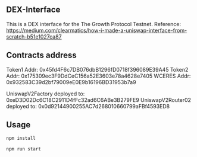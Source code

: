 ## DEX-Interface

This is a DEX interface for the The Growth Protocol Testnet.
Reference: https://medium.com/clearmatics/how-i-made-a-uniswap-interface-from-scratch-b51e1027ca87

## Contracts address

Token1 Addr:  0x45fd4F6c7DB076dbB1296fD0718f396089E39A45
Token2 Addr: 0x175309ec3F9DdCeC156a52E3603e78a4628e7405
WCERES Addr: 0x932583C39d2bf79009eE0E9b16196BD31953b7a9

UniswapV2Factory deployed to: 0xeD3D02Dc6C18C2911D4fFc32ad6C6ABe3B279FE9
UniswapV2Router02 deployed to: 0x0d92144900255AC7d268010660799aFBf4593ED8




## Usage

```bash
npm install
```

```bash
npm run start
```
